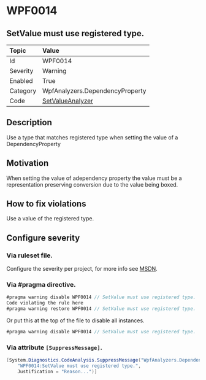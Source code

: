 # WPF0014
## SetValue must use registered type.

| Topic    | Value
| :--      | :--
| Id       | WPF0014
| Severity | Warning
| Enabled  | True
| Category | WpfAnalyzers.DependencyProperty
| Code     | [SetValueAnalyzer](https://github.com/DotNetAnalyzers/WpfAnalyzers/blob/master/WpfAnalyzers/Analyzers/SetValueAnalyzer.cs)
## Description

Use a type that matches registered type when setting the value of a DependencyProperty

## Motivation

When setting the value of adependency property the value must be a representation preserving conversion due to the value being boxed.

## How to fix violations

Use a value of the registered type.

<!-- start generated config severity -->
## Configure severity

### Via ruleset file.

Configure the severity per project, for more info see [MSDN](https://msdn.microsoft.com/en-us/library/dd264949.aspx).

### Via #pragma directive.
```C#
#pragma warning disable WPF0014 // SetValue must use registered type.
Code violating the rule here
#pragma warning restore WPF0014 // SetValue must use registered type.
```

Or put this at the top of the file to disable all instances.
```C#
#pragma warning disable WPF0014 // SetValue must use registered type.
```

### Via attribute `[SuppressMessage]`.

```C#
[System.Diagnostics.CodeAnalysis.SuppressMessage("WpfAnalyzers.DependencyProperty", 
    "WPF0014:SetValue must use registered type.", 
    Justification = "Reason...")]
```
<!-- end generated config severity -->